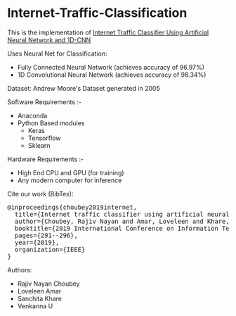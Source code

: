 # Internet-Traffic-Classification

This is the implementation of [Internet Traffic Classifier Using Artificial Neural Network and 1D-CNN](https://ieeexplore.ieee.org/abstract/document/9031882?casa_token=_dJQuvEThwAAAAAA:FXTWj8v7HMbkF43N2i-4RC_MW3QfeZ3lInTpfRZMyTNR_33fbbO0pIwRXTrs6vadCXvDfJTB4wFziQ)

Uses Neural Net for Classification:
- Fully Connected Neural Network (achieves accuracy of 96.97%)
- 1D Convolutional Neural Network (achieves accuracy of 98.34%)
 
Dataset: Andrew Moore's Dataset generated in 2005

Software Requirements :-
- Anaconda
- Python Based modules
    - Keras
    - Tensorflow
    - Sklearn

Hardware Requirements :-
- High End CPU and GPU (for training)
- Any modern computer for inference


Cite our work (BibTex):
<pre>
@inproceedings{choubey2019internet,
  title={Internet traffic classifier using artificial neural network and 1D-CNN},
  author={Choubey, Rajiv Nayan and Amar, Loveleen and Khare, Sanchita and Venkanna, U},
  booktitle={2019 International Conference on Information Technology (ICIT)},
  pages={291--296},
  year={2019},
  organization={IEEE}
}
</pre>

Authors:
 - Rajiv Nayan Choubey
 - Loveleen Amar
 - Sanchita Khare
 - Venkanna U